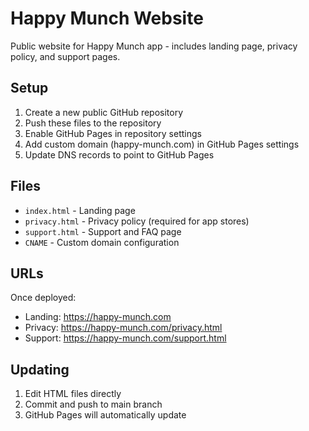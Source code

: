 # Happy Munch Website

Public website for Happy Munch app - includes landing page, privacy policy, and support pages.

## Setup

1. Create a new public GitHub repository
2. Push these files to the repository
3. Enable GitHub Pages in repository settings
4. Add custom domain (happy-munch.com) in GitHub Pages settings
5. Update DNS records to point to GitHub Pages

## Files

- `index.html` - Landing page
- `privacy.html` - Privacy policy (required for app stores)
- `support.html` - Support and FAQ page
- `CNAME` - Custom domain configuration

## URLs

Once deployed:

- Landing: https://happy-munch.com
- Privacy: https://happy-munch.com/privacy.html
- Support: https://happy-munch.com/support.html

## Updating

1. Edit HTML files directly
2. Commit and push to main branch
3. GitHub Pages will automatically update
